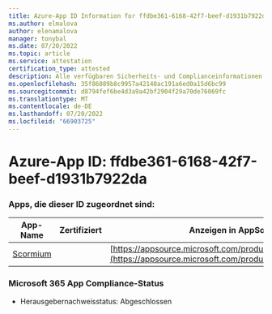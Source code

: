 ```yaml
---
title: Azure-App ID Information for ffdbe361-6168-42f7-beef-d1931b7922da
ms.author: elmalova
author: elenamalova
manager: tonybal
ms.date: 07/20/2022
ms.topic: article
ms.service: attestation
certification_type: attested
description: Alle verfügbaren Sicherheits- und Complianceinformationen für ffdbe361-6168-42f7-beef-d1931b7922da.
ms.openlocfilehash: 35f86089b8c9957a42140ac191a6ed0a15d6bc99
ms.sourcegitcommit: d8794fef6be4d3a9a42bf2904f29a70de76069fc
ms.translationtype: MT
ms.contentlocale: de-DE
ms.lasthandoff: 07/20/2022
ms.locfileid: "66903725"
---
```

# <a name="azure-app-id-ffdbe361-6168-42f7-beef-d1931b7922da"></a>Azure-App ID: ffdbe361-6168-42f7-beef-d1931b7922da


### <a name="apps-associated-with-this-id"></a>Apps, die dieser ID zugeordnet sind:
| **App-Name** | **Zertifiziert** | **Anzeigen in AppSource** |
|--------------|---------------|-----------------------|
| [Scormium](../forward/WA200004358.md) |  | [https://appsource.microsoft.com/product/office/WA200004358](https://appsource.microsoft.com/product/office/WA200004358) |

### <a name="microsoft-365-app-compliance-status"></a>Microsoft 365 App Compliance-Status
- Herausgebernachweisstatus: Abgeschlossen
